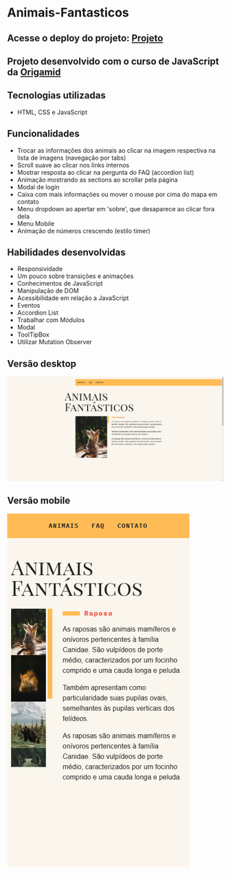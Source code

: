 # Animais-Fantasticos

## Acesse o deploy do projeto: [Projeto](https://animais-fantasticos-victor.vercel.app/)

## Projeto desenvolvido com o curso de JavaScript da [Origamid](https://www.origamid.com/)

## Tecnologias utilizadas
- HTML, CSS e JavaScript

## Funcionalidades
- Trocar as informações dos animais ao clicar na imagem respectiva na lista de imagens (navegação por tabs)
- Scroll suave ao clicar nos links internos
- Mostrar resposta ao clicar na pergunta do FAQ (accordion list)
- Animação mostrando as sections ao scrollar pela página
- Modal de login
- Caixa com mais informações ou mover o mouse por cima do mapa em contato
- Menu dropdown ao apertar em 'sobre', que desaparece ao clicar fora dela
- Menu Mobile
- Animação de números crescendo (estilo timer)

## Habilidades desenvolvidas
- Responsividade 
- Um pouco sobre transições e animações
- Conhecimentos de JavaScript
- Manipulação de DOM
- Acessibilidade em relação a JavaScript
- Eventos
- Accordion List
- Trabalhar com Módulos
- Modal
- ToolTipBox
- Utilizar Mutation Observer

## Versão desktop
![Foto projeto](./projeto-desktop.png)

## Versão mobile
![Foto projeto](./projeto-mobile.png)

